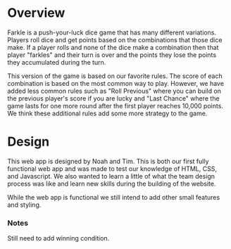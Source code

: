 # Overview

Farkle is a push-your-luck dice game that has many different variations. Players roll dice and get points based on the combinations that those dice make. If a player rolls and none of the dice make a combination then that player "farkles" and their turn is over and the points they lose the points they accumulated during the turn.

This version of the game is based on our favorite rules. The score of each combination is based on the most common way to play. However, we have added less common rules such as "Roll Previous" where you can build on the previous player's score if you are lucky and "Last Chance" where the game lasts for one more round after the first player reaches 10,000 points. We think these additional rules add some more strategy to the game.

# Design

This web app is designed by Noah and Tim. This is both our first fully functional web app and was made to test our knowledge of HTML, CSS, and Javascript. We also wanted to learn a little of what the team design process was like and learn new skills during the building of the website.

While the web app is functional we still intend to add other small features and styling.

### Notes

Still need to add winning condition.
